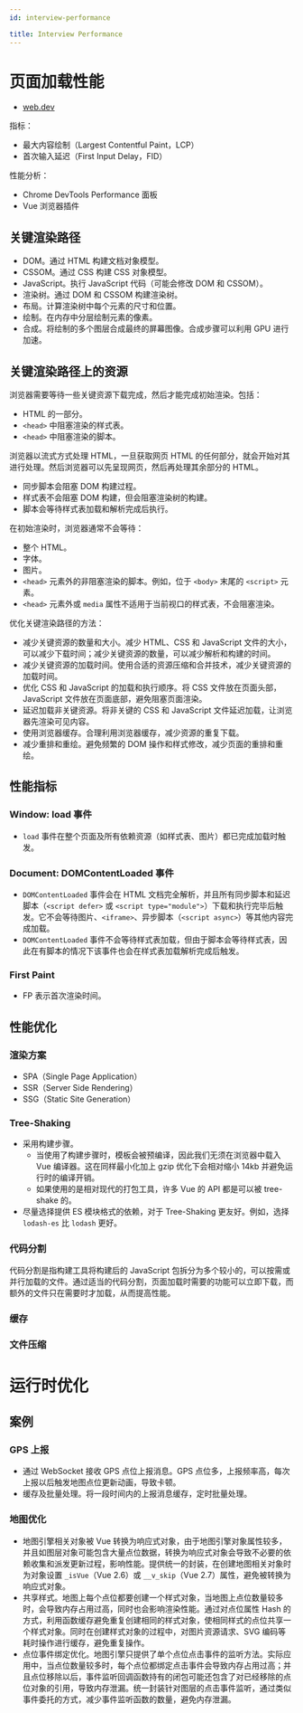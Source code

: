 ```yaml
---
id: interview-performance

title: Interview Performance
---
```


# 页面加载性能

- [web.dev](https://web.dev/)

指标：

- 最大内容绘制（Largest Contentful Paint，LCP）
- 首次输入延迟（First Input Delay，FID）

性能分析：

- Chrome DevTools Performance 面板
- Vue 浏览器插件

## 关键渲染路径

- DOM。通过 HTML 构建文档对象模型。
- CSSOM。通过 CSS 构建 CSS 对象模型。
- JavaScript。执行 JavaScript 代码（可能会修改 DOM 和 CSSOM）。
- 渲染树。通过 DOM 和 CSSOM 构建渲染树。
- 布局。计算渲染树中每个元素的尺寸和位置。
- 绘制。在内存中分层绘制元素的像素。
- 合成。将绘制的多个图层合成最终的屏幕图像。合成步骤可以利用 GPU 进行加速。

## 关键渲染路径上的资源

浏览器需要等待一些关键资源下载完成，然后才能完成初始渲染。包括：

- HTML 的一部分。
- `<head>` 中阻塞渲染的样式表。
- `<head>` 中阻塞渲染的脚本。

浏览器以流式方式处理 HTML，一旦获取网页 HTML 的任何部分，就会开始对其进行处理。然后浏览器可以先呈现网页，然后再处理其余部分的 HTML。

- 同步脚本会阻塞 DOM 构建过程。
- 样式表不会阻塞 DOM 构建，但会阻塞渲染树的构建。
- 脚本会等待样式表加载和解析完成后执行。

在初始渲染时，浏览器通常不会等待：

- 整个 HTML。
- 字体。
- 图片。
- `<head>` 元素外的非阻塞渲染的脚本。例如，位于 `<body>` 末尾的 `<script>` 元素。
- `<head>` 元素外或 `media` 属性不适用于当前视口的样式表，不会阻塞渲染。

优化关键渲染路径的方法：

- 减少关键资源的数量和大小。减少 HTML、CSS 和 JavaScript 文件的大小，可以减少下载时间；减少关键资源的数量，可以减少解析和构建的时间。
- 减少关键资源的加载时间。使用合适的资源压缩和合并技术，减少关键资源的加载时间。
- 优化 CSS 和 JavaScript 的加载和执行顺序。将 CSS 文件放在页面头部，JavaScript 文件放在页面底部，避免阻塞页面渲染。
- 延迟加载非关键资源。将非关键的 CSS 和 JavaScript 文件延迟加载，让浏览器先渲染可见内容。
- 使用浏览器缓存。合理利用浏览器缓存，减少资源的重复下载。
- 减少重排和重绘。避免频繁的 DOM 操作和样式修改，减少页面的重排和重绘。

## 性能指标

### Window: load 事件

- `load` 事件在整个页面及所有依赖资源（如样式表、图片）都已完成加载时触发。

### Document: DOMContentLoaded 事件

- `DOMContentLoaded` 事件会在 HTML 文档完全解析，并且所有同步脚本和延迟脚本（`<script defer>` 或 `<script type="module">`）下载和执行完毕后触发。它不会等待图片、`<iframe>`、异步脚本（`<script async>`）等其他内容完成加载。
- `DOMContentLoaded` 事件不会等待样式表加载，但由于脚本会等待样式表，因此在有脚本的情况下该事件也会在样式表加载解析完成后触发。

### First Paint

- FP 表示首次渲染时间。

## 性能优化

### 渲染方案

- SPA（Single Page Application）
- SSR（Server Side Rendering）
- SSG（Static Site Generation）

### Tree-Shaking

- 采用构建步骤。
  - 当使用了构建步骤时，模板会被预编译，因此我们无须在浏览器中载入 Vue 编译器。这在同样最小化加上 gzip 优化下会相对缩小 14kb 并避免运行时的编译开销。
  - 如果使用的是相对现代的打包工具，许多 Vue 的 API 都是可以被 tree-shake 的。
- 尽量选择提供 ES 模块格式的依赖，对于 Tree-Shaking 更友好。例如，选择 `lodash-es` 比 `lodash` 更好。

### 代码分割

代码分割是指构建工具将构建后的 JavaScript 包拆分为多个较小的，可以按需或并行加载的文件。通过适当的代码分割，页面加载时需要的功能可以立即下载，而额外的文件只在需要时才加载，从而提高性能。

### 缓存

### 文件压缩

# 运行时优化

## 案例

### GPS 上报

- 通过 WebSocket 接收 GPS 点位上报消息。GPS 点位多，上报频率高，每次上报以后触发地图点位更新动画，导致卡顿。
- 缓存及批量处理。将一段时间内的上报消息缓存，定时批量处理。

### 地图优化

- 地图引擎相关对象被 Vue 转换为响应式对象，由于地图引擎对象属性较多，并且如图层对象可能包含大量点位数据，转换为响应式对象会导致不必要的依赖收集和派发更新过程，影响性能。提供统一的封装，在创建地图相关对象时为对象设置 `_isVue`（Vue 2.6）或 `__v_skip`（Vue 2.7）属性，避免被转换为响应式对象。
- 共享样式。地图上每个点位都要创建一个样式对象，当地图上点位数量较多时，会导致内存占用过高，同时也会影响渲染性能。通过对点位属性 Hash 的方式，利用函数缓存避免重复创建相同的样式对象，使相同样式的点位共享一个样式对象。同时在创建样式对象的过程中，对图片资源请求、SVG 编码等耗时操作进行缓存，避免重复操作。
- 点位事件绑定优化。地图引擎只提供了单个点位点击事件的监听方法。实际应用中，当点位数量较多时，每个点位都绑定点击事件会导致内存占用过高；并且点位移除以后，事件监听回调函数持有的闭包可能还包含了对已经移除的点位对象的引用，导致内存泄漏。统一封装针对图层的点击事件监听，通过类似事件委托的方式，减少事件监听函数的数量，避免内存泄漏。
